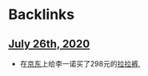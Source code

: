 
# Backlinks
## [July 26th, 2020](<July 26th, 2020.md>)
- 在[京东](<京东.md>)上给李一诺买了298元的[拉拉裤](<拉拉裤.md>),

